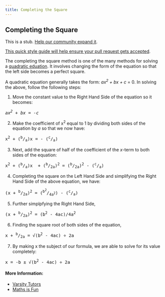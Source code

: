 ```yaml
---
title: Completing the Square
---
```

## Completing the Square

This is a stub. <a href='https://github.com/freecodecamp/guides/tree/master/src/pages/mathematics/completing-the-square/index.md' target='_blank' rel='nofollow'>Help our community expand it</a>.

<a href='https://github.com/freecodecamp/guides/blob/master/README.md' target='_blank' rel='nofollow'>This quick style guide will help ensure your pull request gets accepted</a>.

<!-- The article goes here, in GitHub-flavored Markdown. Feel free to add YouTube videos, images, and CodePen/JSBin embeds  -->
The completing the square method is one of the many methods for solving a <a href='https://guide.freecodecamp.org/mathematics/quadratic-equations' target='_blank'>quadratic eduation</a>. It involves changing the form of the equation so that the left side becomes a perfect square.

A quadratic equation generally takes the form: <em>ax<sup>2</sup> + bx + c</em> = 0. In solving the above, follow the following steps: 

1. Move the constant value to the Right Hand Side of the equation so it becomes: <br> 
<pre><em>ax<sup>2</sup> + bx = -c</em></pre>

2. Make the coefficient of x<sup>2</sup> equal to 1 by dividing both sides of the equation by <em>a</em> so that we now have: <br> 
<pre>x<sup>2</sup> + (<sup>b</sup>/<sub>a</sub>)x = - (<sup>c</sup>/<sub>a</sub>)</pre>

3. Next, add the square of half of the coefficient of the <em>x</em>-term to both sides of the equation: <br> 
<pre>x<sup>2</sup> + (<sup>b</sup>/<sub>a</sub>)x  + (<sup>b</sup>/<sub>2a</sub>)<sup>2</sup> = (<sup>b</sup>/<sub>2a</sub>)<sup>2</sup> - (<sup>c</sup>/<sub>a</sub>)</pre>

4. Completing the square on the Left Hand Side and simplifying the Right Hand Side of the above equation, we have:
<pre>(x<sup></sup> + <sup>b</sup>/<sub>2a</sub>)<sup>2</sup> = (<sup>b<sup>2</sup></sup>/<sub>4a<sup>2</sup></sub>) - (<sup>c</sup>/<sub>a</sub>)</pre>

5. Further simplpfying the Right Hand Side, 
<pre>(x<sup></sup> + <sup>b</sup>/<sub>2a</sub>)<sup>2</sup> = (b<sup>2</sup> - 4ac)/4a<sup>2</sup> </pre>

6. Finding the square root of both sides of the equation, 
<pre>x<sup></sup> + <sup>b</sup>/<sub>2a</sub> = &radic;(b<sup>2</sup> - 4ac) &divide; 2a </pre>

7. By making x the subject of our formula, we are able to solve for its value completely:
<pre>x<sup></sup> = -b &#177; &radic;(b<sup>2</sup> - 4ac) &divide; 2a </pre>

#### More Information:
<!-- Please add any articles you think might be helpful to read before writing the article -->
* [Varsity Tutors](https://www.varsitytutors.com/hotmath/hotmath_help/topics/completing-the-square)
* [Maths is Fun](https://www.mathsisfun.com/algebra/completing-square.html)
